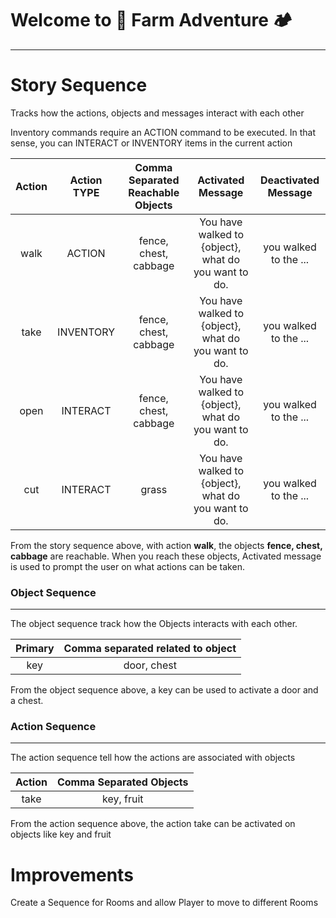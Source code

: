 
# Welcome to 🌾 Farm Adventure 🏕️

----

# Story Sequence
Tracks how the actions, objects and messages interact with each other

Inventory commands require an ACTION command to be executed. In that sense, you can INTERACT or INVENTORY items in the current action 

| Action | Action TYPE | Comma Separated Reachable Objects |                  Activated Message |  Deactivated Message  |
|:------:|:-----------:|:---------------------------------:|:----------------------------------------------------:|:---------------------:|
|  walk  |    ACTION     |       fence, chest, cabbage       | You have walked to {object}, what do you want to do. | you walked to the ... |
|  take  |  INVENTORY  |       fence, chest, cabbage       | You have walked to {object}, what do you want to do. | you walked to the ... |
|  open  |  INTERACT   |       fence, chest, cabbage       | You have walked to {object}, what do you want to do. | you walked to the ... |
|  cut   |  INTERACT   |               grass               | You have walked to {object}, what do you want to do. | you walked to the ... |

From the story sequence above, with action **walk**, the objects **fence, chest, cabbage**  are reachable. When you reach these objects, Activated message is used to prompt the user on what actions can be taken.
### Object Sequence

-------

The object sequence track how the Objects interacts with each other.

 | Primary |Comma separated related to object |
 |:-------:|:--------------------------------:|
|   key   |           door, chest            | 

From the object sequence above, a key can be used to activate a door and a chest.

### Action Sequence

-------
The action sequence tell how the actions are associated with objects

| Action | Comma Separated Objects | 
|:------:|:-----------------------:|  
|  take  |       key, fruit        |  

From the action sequence above, the action take can be activated on objects like key and fruit


# Improvements
Create a Sequence for Rooms and allow Player to move to different Rooms